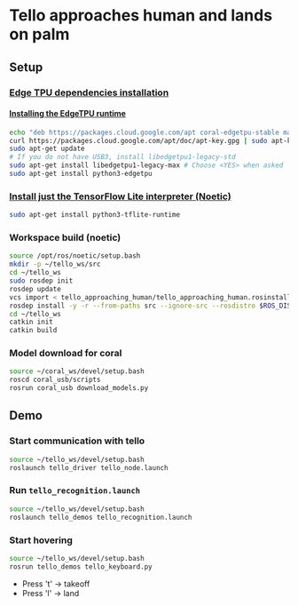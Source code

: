 # Tello approaches human and lands on palm
## Setup
### [Edge TPU dependencies installation](https://github.com/jsk-ros-pkg/coral_usb_ros)
#### [Installing the EdgeTPU runtime](https://coral.withgoogle.com/docs/accelerator/get-started/#1-install-the-edge-tpu-runtime)

```bash
echo "deb https://packages.cloud.google.com/apt coral-edgetpu-stable main" | sudo tee /etc/apt/sources.list.d/coral-edgetpu.list
curl https://packages.cloud.google.com/apt/doc/apt-key.gpg | sudo apt-key add -
sudo apt-get update
# If you do not have USB3, install libedgetpu1-legacy-std
sudo apt-get install libedgetpu1-legacy-max # Choose <YES> when asked
sudo apt-get install python3-edgetpu
```
### [Install just the TensorFlow Lite interpreter (Noetic)](https://www.tensorflow.org/lite/guide/python)

```bash
sudo apt-get install python3-tflite-runtime
```
### Workspace build (noetic)
```bash
source /opt/ros/noetic/setup.bash 
mkdir -p ~/tello_ws/src
cd ~/tello_ws
sudo rosdep init
rosdep update
vcs import < tello_approaching_human/tello_approaching_human.rosinstall --recursive
rosdep install -y -r --from-paths src --ignore-src --rosdistro $ROS_DISTRO
cd ~/tello_ws
catkin init
catkin build
```
### Model download for coral

```bash
source ~/coral_ws/devel/setup.bash
roscd coral_usb/scripts
rosrun coral_usb download_models.py
```


## Demo
### Start communication with tello
```bash
source ~/tello_ws/devel/setup.bash
roslaunch tello_driver tello_node.launch 
```

### Run `tello_recognition.launch`
```bash
source ~/tello_ws/devel/setup.bash
roslaunch tello_demos tello_recognition.launch
```

### Start hovering
```bash
source ~/tello_ws/devel/setup.bash
rosrun tello_demos tello_keyboard.py
```
- Press 't' -> takeoff
- Press 'l' -> land


